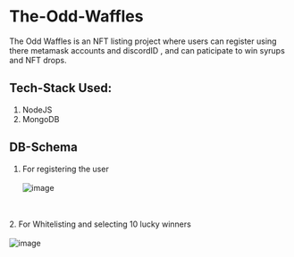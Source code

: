 # The-Odd-Waffles
The Odd Waffles is an NFT listing project where users can register using there metamask accounts and discordID , and can paticipate to win syrups and NFT drops.

## Tech-Stack Used:
1. NodeJS
2. MongoDB

## DB-Schema
1. For registering the user <br/><br/>
![image](https://user-images.githubusercontent.com/56102033/168579410-8104ea0b-e294-4138-8d6a-d314a90c67bf.png)

<br/><br/>
2. For Whitelisting and selecting 10 lucky winners<br/><br/>
![image](https://user-images.githubusercontent.com/56102033/168579631-6fa1d63c-a81a-4d88-9795-9b587488d815.png)
